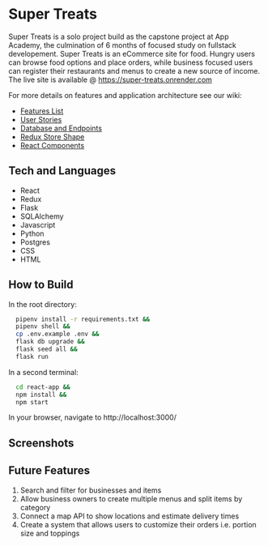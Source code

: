 # Super Treats

Super Treats is a solo project build as the capstone project at App Academy, the
culmination of 6 months of focused study on fullstack developement. Super Treats
is an eCommerce site for food. Hungry users can browse food options and place
orders, while business focused users can register their restaurants and menus to
create a new source of income. The live site is available @ https://super-treats.onrender.com

For more details on features and application architecture see our wiki:

- [Features List](https://github.com/Somorovd/appacademy-super-treats-capstone/wiki/Feature-List)
- [User Stories](https://github.com/Somorovd/appacademy-super-treats-capstone/wiki/User-Stories)
- [Database and Endpoints](https://github.com/Somorovd/appacademy-super-treats-capstone/wiki/Database-and-Endpoints)
- [Redux Store Shape](https://github.com/Somorovd/appacademy-super-treats-capstone/wiki/Redux-Store-Shape)
- [React Components](https://github.com/Somorovd/appacademy-super-treats-capstone/wiki/React-Components)

## Tech and Languages

- React
- Redux
- Flask
- SQLAlchemy
- Javascript
- Python
- Postgres
- CSS
- HTML

## How to Build

In the root directory:

```bash
  pipenv install -r requirements.txt &&
  pipenv shell &&
  cp .env.example .env &&
  flask db upgrade &&
  flask seed all &&
  flask run
```

In a second terminal:

```bash
  cd react-app &&
  npm install &&
  npm start
```

In your browser, navigate to http://localhost:3000/

## Screenshots

## Future Features

1. Search and filter for businesses and items
2. Allow business owners to create multiple menus and split items by category
3. Connect a map API to show locations and estimate delivery times
4. Create a system that allows users to customize their orders i.e. portion size and toppings
